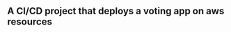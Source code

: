 A CI/CD project that deploys a voting app on aws resources
----------------------------------------------------------
